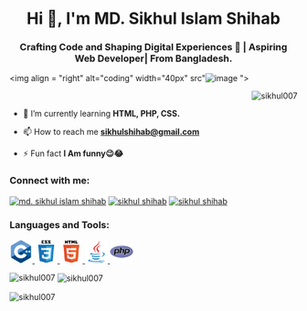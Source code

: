 <h1 align="center">Hi 👋, I'm MD. Sikhul Islam Shihab</h1>
<h3 align="center">Crafting Code and Shaping Digital Experiences 🚀 | Aspiring Web Developer| From Bangladesh.</h3>

<img align = "right" alt="coding" width="40px" src"![image](https://github.com/Sikhul007/Sikhul007/assets/123489513/8bd10da5-1e49-45e9-8689-1df4ffd18349)
">

<p align="right" alt="coding" width="400px"> <img src="https://komarev.com/ghpvc/?username=sikhul007&label=Profile%20views&color=0e75b6&style=flat" alt="sikhul007" /> </p>

- 🌱 I’m currently learning **HTML, PHP, CSS.**

- 📫 How to reach me **sikhulshihab@gmail.com**

- ⚡ Fun fact **I Am funny😉😂**

<h3 align="left">Connect with me:</h3>
<p align="left">
<a href="https://linkedin.com/in/md. sikhul islam shihab" target="blank"><img align="center" src="https://raw.githubusercontent.com/rahuldkjain/github-profile-readme-generator/master/src/images/icons/Social/linked-in-alt.svg" alt="md. sikhul islam shihab" height="30" width="40" /></a>
<a href="https://fb.com/sikhul shihab" target="blank"><img align="center" src="https://raw.githubusercontent.com/rahuldkjain/github-profile-readme-generator/master/src/images/icons/Social/facebook.svg" alt="sikhul shihab" height="30" width="40" /></a>
<a href="https://instagram.com/sikhul shihab" target="blank"><img align="center" src="https://raw.githubusercontent.com/rahuldkjain/github-profile-readme-generator/master/src/images/icons/Social/instagram.svg" alt="sikhul shihab" height="30" width="40" /></a>
</p>

<h3 align="left">Languages and Tools:</h3>
<p align="left"> <a href="https://www.w3schools.com/cpp/" target="_blank" rel="noreferrer"> <img src="https://raw.githubusercontent.com/devicons/devicon/master/icons/cplusplus/cplusplus-original.svg" alt="cplusplus" width="40" height="40"/> </a> <a href="https://www.w3schools.com/css/" target="_blank" rel="noreferrer"> <img src="https://raw.githubusercontent.com/devicons/devicon/master/icons/css3/css3-original-wordmark.svg" alt="css3" width="40" height="40"/> </a> <a href="https://www.w3.org/html/" target="_blank" rel="noreferrer"> <img src="https://raw.githubusercontent.com/devicons/devicon/master/icons/html5/html5-original-wordmark.svg" alt="html5" width="40" height="40"/> </a> <a href="https://www.java.com" target="_blank" rel="noreferrer"> <img src="https://raw.githubusercontent.com/devicons/devicon/master/icons/java/java-original.svg" alt="java" width="40" height="40"/> </a> <a href="https://www.php.net" target="_blank" rel="noreferrer"> <img src="https://raw.githubusercontent.com/devicons/devicon/master/icons/php/php-original.svg" alt="php" width="40" height="40"/> </a> </p>

<p><img align="left" src="https://github-readme-stats.vercel.app/api/top-langs?username=sikhul007&show_icons=true&locale=en&layout=compact" alt="sikhul007" /></p>

<p>&nbsp;<img align="center" src="https://github-readme-stats.vercel.app/api?username=sikhul007&show_icons=true&locale=en" alt="sikhul007" /></p>

<p><img align="center" src="https://github-readme-streak-stats.herokuapp.com/?user=sikhul007&" alt="sikhul007" /></p>
